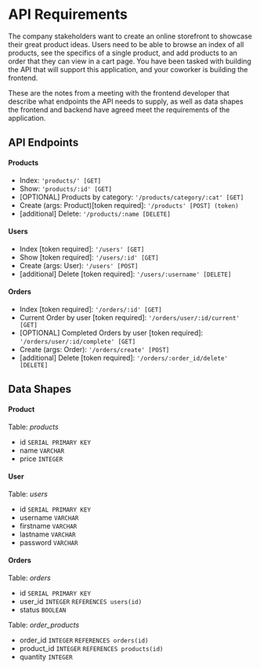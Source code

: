 # API Requirements

The company stakeholders want to create an online storefront to showcase their great product ideas. Users need to be able to browse an index of all products, see the specifics of a single product, and add products to an order that they can view in a cart page. You have been tasked with building the API that will support this application, and your coworker is building the frontend.

These are the notes from a meeting with the frontend developer that describe what endpoints the API needs to supply, as well as data shapes the frontend and backend have agreed meet the requirements of the application.

## API Endpoints

#### Products

- Index: `'products/' [GET]`
- Show: `'products/:id' [GET]`
- [OPTIONAL] Products by category: `'/products/category/:cat' [GET]`
- Create (args: Product)[token required]: `'/products' [POST] (token)`
- [additional] Delete: `'/products/:name [DELETE]`

#### Users

- Index [token required]: `'/users' [GET] `
- Show [token required]: `'/users/:id' [GET] `
- Create (args: User): `'/users' [POST] `
- [additional] Delete [token required]: `'/users/:username' [DELETE] `

#### Orders

- Index [token required]: `'/orders/:id' [GET] `
- Current Order by user [token required]: `'/orders/user/:id/current' [GET] `
- [OPTIONAL] Completed Orders by user [token required]: `'/orders/user/:id/complete' [GET] `
- Create (args: Order): `'/orders/create' [POST] `
- [additional] Delete [token required]: `'/orders/:order_id/delete' [DELETE] `

## Data Shapes

#### Product

Table: _products_

- id `SERIAL PRIMARY KEY`
- name `VARCHAR`
- price `INTEGER`

#### User

Table: _users_

- id `SERIAL PRIMARY KEY`
- username `VARCHAR`
- firstname `VARCHAR`
- lastname `VARCHAR`
- password `VARCHAR`

#### Orders

Table: _orders_

- id `SERIAL PRIMARY KEY`
- user_id `INTEGER` `REFERENCES users(id)`
- status `BOOLEAN`

Table: _order_products_

- order_id `INTEGER` `REFERENCES orders(id)`
- product_id `INTEGER` `REFERENCES products(id)`
- quantity `INTEGER`
